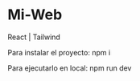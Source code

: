 # Mi-Web
React | Tailwind


Para instalar el proyecto:
npm i


Para ejecutarlo en local:
npm run dev
